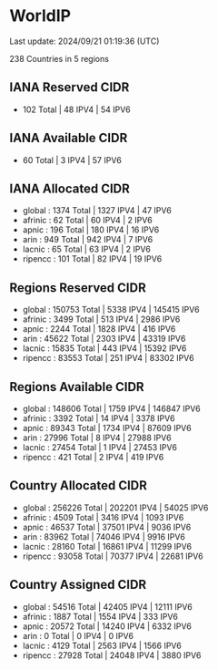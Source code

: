 # WorldIP

Last update: 2024/09/21 01:19:36 (UTC)

238 Countries in 5 regions

## IANA Reserved CIDR

- 102 Total | 48 IPV4 | 54 IPV6

## IANA Available CIDR

- 60 Total | 3 IPV4 | 57 IPV6

## IANA Allocated CIDR

- global : 1374 Total | 1327 IPV4 | 47 IPV6
- afrinic : 62 Total | 60 IPV4 | 2 IPV6
- apnic : 196 Total | 180 IPV4 | 16 IPV6
- arin : 949 Total | 942 IPV4 | 7 IPV6
- lacnic : 65 Total | 63 IPV4 | 2 IPV6
- ripencc : 101 Total | 82 IPV4 | 19 IPV6

## Regions Reserved CIDR

- global : 150753 Total | 5338 IPV4 | 145415 IPV6
- afrinic : 3499 Total | 513 IPV4 | 2986 IPV6
- apnic : 2244 Total | 1828 IPV4 | 416 IPV6
- arin : 45622 Total | 2303 IPV4 | 43319 IPV6
- lacnic : 15835 Total | 443 IPV4 | 15392 IPV6
- ripencc : 83553 Total | 251 IPV4 | 83302 IPV6

## Regions Available CIDR

- global : 148606 Total | 1759 IPV4 | 146847 IPV6
- afrinic : 3392 Total | 14 IPV4 | 3378 IPV6
- apnic : 89343 Total | 1734 IPV4 | 87609 IPV6
- arin : 27996 Total | 8 IPV4 | 27988 IPV6
- lacnic : 27454 Total | 1 IPV4 | 27453 IPV6
- ripencc : 421 Total | 2 IPV4 | 419 IPV6

## Country Allocated CIDR

- global : 256226 Total | 202201 IPV4 | 54025 IPV6
- afrinic : 4509 Total | 3416 IPV4 | 1093 IPV6
- apnic : 46537 Total | 37501 IPV4 | 9036 IPV6
- arin : 83962 Total | 74046 IPV4 | 9916 IPV6
- lacnic : 28160 Total | 16861 IPV4 | 11299 IPV6
- ripencc : 93058 Total | 70377 IPV4 | 22681 IPV6

## Country Assigned CIDR

- global : 54516 Total | 42405 IPV4 | 12111 IPV6
- afrinic : 1887 Total | 1554 IPV4 | 333 IPV6
- apnic : 20572 Total | 14240 IPV4 | 6332 IPV6
- arin : 0 Total | 0 IPV4 | 0 IPV6
- lacnic : 4129 Total | 2563 IPV4 | 1566 IPV6
- ripencc : 27928 Total | 24048 IPV4 | 3880 IPV6
